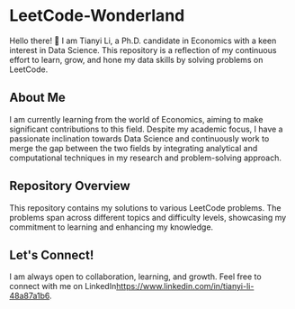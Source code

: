 # LeetCode-Wonderland

Hello there! 👋 I am Tianyi Li, a Ph.D. candidate in Economics with a keen interest in Data Science. This repository is a reflection of my continuous effort to learn, grow, and hone my data skills by solving problems on LeetCode.

## About Me
I am currently learning from the world of Economics, aiming to make significant contributions to this field. Despite my academic focus, I have a passionate inclination towards Data Science and continuously work to merge the gap between the two fields by integrating analytical and computational techniques in my research and problem-solving approach.

## Repository Overview
This repository contains my solutions to various LeetCode problems. The problems span across different topics and difficulty levels, showcasing my commitment to learning and enhancing my knowledge.

## Let's Connect!
I am always open to collaboration, learning, and growth. Feel free to connect with me on LinkedIn<https://www.linkedin.com/in/tianyi-li-48a87a1b6>. 

